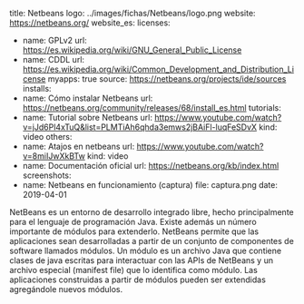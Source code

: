 title: Netbeans
logo: ../images/fichas/Netbeans/logo.png
website: https://netbeans.org/
website_es:
licenses:
  - name: GPLv2
    url: https://es.wikipedia.org/wiki/GNU_General_Public_License
  - name: CDDL
    url: https://es.wikipedia.org/wiki/Common_Development_and_Distribution_License
myapps: true
source: https://netbeans.org/projects/ide/sources
installs:
  - name: Cómo instalar Netbeans
    url: https://netbeans.org/community/releases/68/install_es.html
tutorials:
  - name: Tutorial sobre Netbeans
    url: https://www.youtube.com/watch?v=jJd6Pl4xTuQ&list=PLMTiAh6qhda3emws2jBAiFl-luqFeSDvX
    kind: video
others:
  - name: Atajos en netbeans
    url: https://www.youtube.com/watch?v=8miIJwXkBTw
    kind: video
  - name: Documentación oficial
    url: https://netbeans.org/kb/index.html
screenshots:
  - name: Netbeans en funcionamiento (captura)
    file: captura.png
date: 2019-04-01

NetBeans es un entorno de desarrollo integrado libre, hecho principalmente para el lenguaje de programación Java. Existe además un número importante de módulos para extenderlo.
NetBeans permite que las aplicaciones sean desarrolladas a partir de un conjunto de componentes de software llamados módulos. Un módulo es un archivo Java que contiene clases de java escritas para interactuar con las APIs de NetBeans y un archivo especial (manifest file) que lo identifica como módulo. Las aplicaciones construidas a partir de módulos pueden ser extendidas agregándole nuevos módulos.